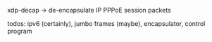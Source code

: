 xdp-decap -> de-encapsulate IP PPPoE session packets

todos:
ipv6 (certainly), jumbo frames (maybe),
encapsulator,
control program
